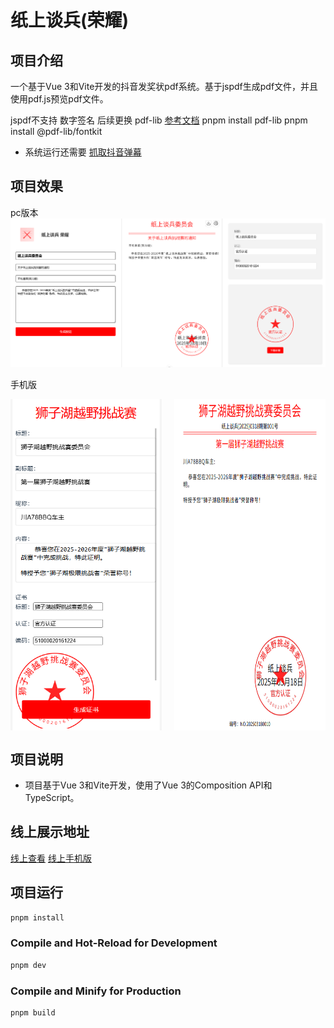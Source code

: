 # 纸上谈兵(荣耀)

## 项目介绍
一个基于Vue 3和Vite开发的抖音发奖状pdf系统。基于jspdf生成pdf文件，并且使用pdf.js预览pdf文件。

jspdf不支持 数字签名 后续更换  pdf-lib 
[参考文档](https://www.cnblogs.com/architectforest/p/16557446.html)
 pnpm install pdf-lib
 pnpm install @pdf-lib/fontkit

* 系统运行还需要  [抓取抖音弹幕](https://gitee.com/apebyte/dy-barrage-grab)
## 项目效果
pc版本
![项目截图](/images/paper.png)


手机版

<div style="display: flex; justify-content: space-between;">
  <img src="/images/lionLake.png" width="48%">
  <img src="/images/lionLakepdf.png" width="48%">
</div>

## 项目说明
- 项目基于Vue 3和Vite开发，使用了Vue 3的Composition API和TypeScript。

## 线上展示地址
 [线上查看](https://paper-talk.newbeexx.com/)
[线上手机版](https://paper-talk.newbeexx.com/lionLake)
 
## 项目运行
```sh
pnpm install
```

### Compile and Hot-Reload for Development

```sh
pnpm dev
```

### Compile and Minify for Production

```sh
pnpm build
```

